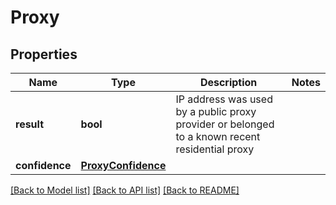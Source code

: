 # Proxy

## Properties
Name | Type | Description | Notes
------------ | ------------- | ------------- | -------------
**result** | **bool** | IP address was used by a public proxy provider or belonged to a known recent residential proxy  | 
**confidence** | [**ProxyConfidence**](ProxyConfidence.md) |  | 

[[Back to Model list]](../README.md#documentation-for-models) [[Back to API list]](../README.md#documentation-for-api-endpoints) [[Back to README]](../README.md)

